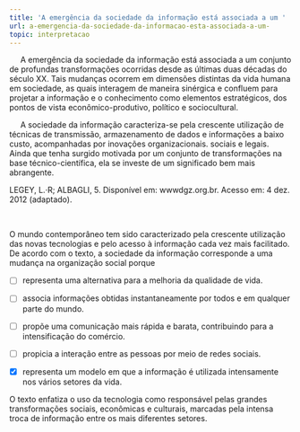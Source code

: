 ```yaml
---
title: 'A emergência da sociedade da informação está associada a um '
url: a-emergencia-da-sociedade-da-informacao-esta-associada-a-um-
topic: interpretacao
---
```



     A emergência da sociedade da informação está associada a um conjunto de profundas transformações ocorridas desde as últimas duas décadas do século XX. Tais mudanças ocorrem em dimensões distintas da vida humana em sociedade, as quais interagem de maneira sinérgica e confluem para projetar a informação e o conhecimento como elementos estratégicos, dos pontos de vista econômico-produtivo, político e sociocultural.

     A sociedade da informação caracteriza-se pela crescente utilização de técnicas de transmissão, armazenamento de dados e informações a baixo custo, acompanhadas por inovações organizacionais. sociais e legais. Ainda que tenha surgido motivada por um conjunto de transformações na base técnico-científica, ela se investe de um significado bem mais abrangente.

LEGEY, L.·R; ALBAGLI, 5. Disponível em: wwwdgz.org.br. Acesso em: 4 dez. 2012 (adaptado).

 

O mundo contemporâneo tem sido caracterizado pela crescente utilização das novas tecnologias e pelo acesso à informação cada vez mais facilitado. De acordo com o texto, a sociedade da informação corresponde a uma mudança na organização social porque



- [ ] representa uma alternativa para a melhoria da qualidade de vida.
- [ ] associa informações obtidas instantaneamente por todos e em qualquer parte do mundo.
- [ ] propõe uma comunicação mais rápida e barata, contribuindo para a intensificação do comércio.
- [ ] propicia a interação entre as pessoas por meio de redes sociais.
- [x] representa um modelo em que a informação é utilizada intensamente nos vários setores da vida.


O texto enfatiza o uso da tecnologia como responsável pelas grandes transformações sociais, econômicas e culturais, marcadas pela intensa troca de informação entre os mais diferentes setores.
